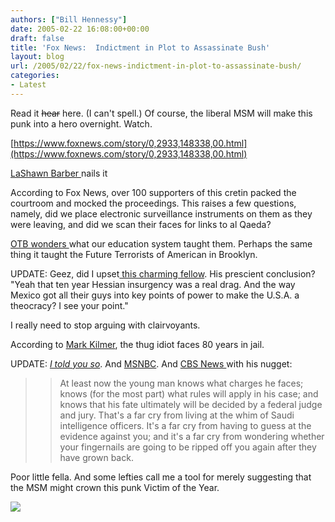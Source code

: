```yaml
---
authors: ["Bill Hennessy"]
date: 2005-02-22 16:08:00+00:00
draft: false
title: 'Fox News:  Indictment in Plot to Assassinate Bush'
layout: blog
url: /2005/02/22/fox-news-indictment-in-plot-to-assassinate-bush/
categories:
- Latest
---
```


Read it <strike>hear</strike> here. (I can't spell.) Of course, the liberal MSM will make this punk into a hero overnight. Watch.




[https://www.foxnews.com/story/0,2933,148338,00.html](https://www.foxnews.com/story/0,2933,148338,00.html)




[LaShawn Barber ](https://lashawnbarber.com/archives/2005/02/22/local/)nails it




According to Fox News, over 100 supporters of this cretin packed the courtroom and mocked the proceedings. This raises a few questions, namely, did we place electronic surveillance instruments on them as they were leaving, and did we scan their faces for links to al Qaeda?




[OTB wonders ](https://www.outsidethebeltway.com/archives/9351)what our education system taught them. Perhaps the same thing it taught the Future Terrorists of American in Brooklyn.




UPDATE: Geez, did I upset[ this charming fellow](https://www.hairyfishnuts.com/#222051218PM). His prescient conclusion? "Yeah that ten year Hessian insurgency was a real drag. And the way Mexico got all their guys into key points of power to make the U.S.A. a theocracy? I see your point."




I really need to stop arguing with clairvoyants.




According to [Mark Kilmer](https://www.gopbloggers.org/mt/archives/000455.html), the thug idiot faces 80 years in jail. 




UPDATE: _[I told you so](https://www.blogsforbush.com/mt/archives/003787.html)_. And [MSNBC](https://www.msnbc.msn.com/id/7012172/). And [CBS News ](https://www.cbsnews.com/stories/2005/02/22/opinion/courtwatch/main675804.shtml)with his nugget:




> 

> 
> > 

>> 
>> At least now the young man knows what charges he faces; knows (for the most part) what rules will apply in his case; and knows that his fate ultimately will be decided by a federal judge and jury. That's a far cry from living at the whim of Saudi intelligence officers. It's a far cry from having to guess at the evidence against you; and it's a far cry from wondering whether your fingernails are going to be ripped off you again after they have grown back. 
>> 
>> 
> 
> 




Poor little fella. And some lefties call me a tool for merely suggesting that the MSM might crown this punk Victim of the Year.

![](https://blog.billhennessy.com/aggbug.aspx?PostID=1198)

